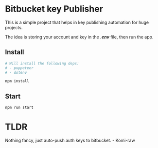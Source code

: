 # Bitbucket key Publisher

This is a simple project that helps in key publishing automation for huge projects.

The idea is storing your account and key in the ***.env*** file, then run the app.

## Install

```bash
# Will install the following deps:
# - puppeteer
# - dotenv

npm install
```

## Start

```bash
npm run start
```

# TLDR

Nothing fancy, just auto-push auth keys to bitbucket. - Komi-raw
